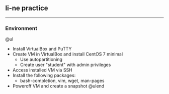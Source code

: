 ## li-ne practice

---

### Environment

@ul[](false)
- Install VirtualBox and PuTTY
- Create VM in VirtualBox and install CentOS 7 minimal
    - Use autopartitioning
    - Create user "student" with admin privileges
- Access installed VM via SSH
- Install the following packages:
    - bash-completion, vim, wget, man-pages
- Poweroff VM and create a snapshot
@ulend
